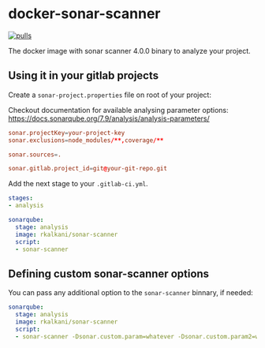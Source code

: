 docker-sonar-scanner
====================

[![pulls][docker hub svg]][docker hub]

The docker image with sonar scanner 4.0.0 binary to analyze your project.

Using it in your gitlab projects
----------------------------------

Create a `sonar-project.properties` file on root of your project:

Checkout documentation for available analysing parameter options: <https://docs.sonarqube.org/7.9/analysis/analysis-parameters/>

~~~conf
sonar.projectKey=your-project-key
sonar.exclusions=node_modules/**,coverage/**

sonar.sources=.

sonar.gitlab.project_id=git@your-git-repo.git
~~~

Add the next stage to your `.gitlab-ci.yml`.

~~~yaml
stages:
- analysis

sonarqube:
  stage: analysis
  image: rkalkani/sonar-scanner
  script:
  - sonar-scanner
~~~

Defining custom sonar-scanner options
----------------------------------

You can pass any additional option to the `sonar-scanner` binnary, if needed:

~~~yaml
sonarqube:
  stage: analysis
  image: rkalkani/sonar-scanner
  script:
  - sonar-scanner -Dsonar.custom.param=whatever -Dsonar.custom.param2=whichever
~~~

[docker hub]: https://hub.docker.com/r/rkalkani/sonar-scanner
[LICENSE]: ./LICENSE
[docker hub svg]: https://img.shields.io/docker/pulls/rkalkani/sonar-scanner.svg
